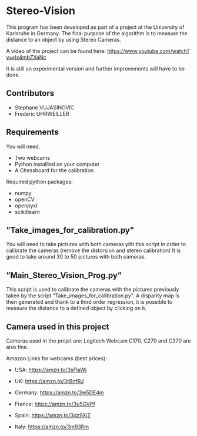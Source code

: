 # Stereo-Vision

This program has been developed as part of a project at the University of Karlsruhe in Germany. The final purpose of the algorithm is to measure the distance to an object by using Stereo Cameras.

A video of the project can be found here: https://www.youtube.com/watch?v=xjx4mbZXaNc

It is still an experimental version and further improvements will have to be done.

## Contributors
- Stephane VUJASINOVIC
- Frederic UHRWEILLER

## Requirements

You will need:
- Two webcams
- Python installled on your computer
- A Chessboard for the calibration

Required python packages:
- numpy
- openCV
- openpyxl
- scikitlearn

## "Take_images_for_calibration.py"

You will need to take pictures with both cameras yith this script in order to calibrate the cameras (remove the distorsion and stereo calibration)
It is good to take around 30 to 50 pictures with both cameras.

## ”Main_Stereo_Vision_Prog.py”

This script is used to calibrate the cameras with the pictures previously taken by the script "Take_images_for_calibration.py". 
A disparity map is then generated and thank to a third order regression, it is possible to measure the distance to a defined object by clicking on it. 

## Camera used in this project

Cameras used in the projet are: Logitech Webcam C170. C270 and C370 are also fine.

Amazon Links for webcams (best prices):

- USA: https://amzn.to/3sFlaWj

- UK: https://amzn.to/3rBnfRJ

- Germany: https://amzn.to/3w5DE4m

- France: https://amzn.to/3u5GVPf

- Spain: https://amzn.to/3dz9XjZ

- Italy: https://amzn.to/3m1I3Rm
